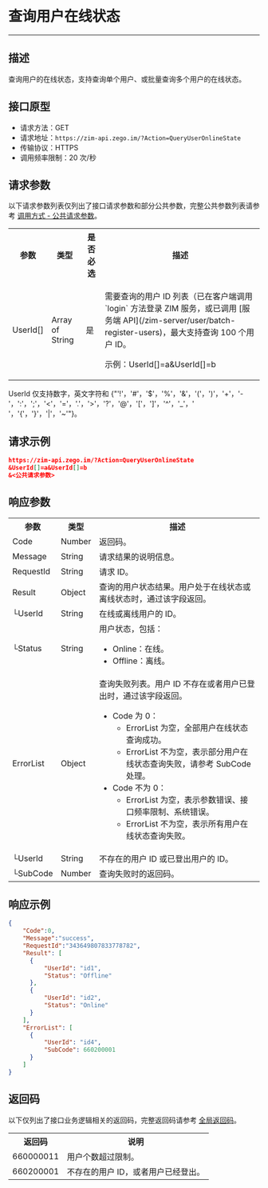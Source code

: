 
# 查询用户在线状态

- - -

## 描述

查询用户的在线状态，支持查询单个用户、或批量查询多个用户的在线状态。

## 接口原型

- 请求方法：GET
- 请求地址：`https://zim-api.zego.im/?Action=QueryUserOnlineState`
- 传输协议：HTTPS
- 调用频率限制：20 次/秒


## 请求参数

以下请求参数列表仅列出了接口请求参数和部分公共参数，完整公共参数列表请参考 [调用方式 - 公共请求参数](/zim-server/accessing-server-apis#2-公共参数)。

<table>
<tbody><tr>
  <th>参数</th>
  <th>类型</th>
  <th>是否必选</th>
  <th>描述</th>
</tr>
<tr>
  <td>UserId[]</td>
  <td>Array of String</td>
  <td>是</td>
  <td>
  <p>需要查询的用户 ID 列表（已在客户端调用 `login` 方法登录 ZIM 服务，或已调用 [服务端 API](/zim-server/user/batch-register-users)，最大支持查询 100 个用户 ID。</p><p>示例：UserId[]=a&UserId[]=b</p>
  </td>
</tr>
</tbody></table>

<Note title="说明">

UserId 仅支持数字，英文字符和 {"'!'，'#'，'$'，'%'，'&'，'('，')'，'+'，'-'，':'，';'，'<'，'='，'.'，'>'，'?'，'@'，'['，']'，'^'，'_'，' '，'{'，'}'，'|'，'~'"}。
</Note>


## 请求示例

```json
https://zim-api.zego.im/?Action=QueryUserOnlineState
&UserId[]=a&UserId[]=b
&<公共请求参数>
```

## 响应参数

<table class="collapsible-table" >
<tbody><tr data-row-level="1">
<th>参数</th>
<th>类型</th>
<th>描述</th>
</tr>
<tr data-row-level="2">
<td>Code</td>
<td>Number</td>
<td>返回码。</td>
</tr>
<tr data-row-level="3">
<td>Message</td>
<td>String</td>
<td>请求结果的说明信息。</td>
</tr>
<tr data-row-level="4">
<td>RequestId</td>
<td>String</td>
<td>请求 ID。</td>
</tr>
<tr data-row-level="5" data-row-child="true">
<td>Result</td>
<td>Object</td>
<td>查询的用户状态结果。用户处于在线状态或离线状态时，通过该字段返回。</td>
</tr>
<tr data-row-level="5-1">
<td>└UserId</td>
<td>String</td>
<td>在线或离线用户的 ID。</td>
</tr>
<tr data-row-level="5-2">
<td>└Status</td>
<td>String</td>
<td>用户状态，包括：<ul><li>Online：在线。</li><li>Offline：离线。</li></ul></td>
</tr>
<tr data-row-level="6" data-row-child="true">
<td>ErrorList</td>
<td>Object</td>
<td>
查询失败列表。用户 ID 不存在或者用户已登出时，通过该字段返回。
<ul>
<li>
Code 为 0：
<ul><li>ErrorList 为空，全部用户在线状态查询成功。</li><li>ErrorList 不为空，表示部分用户在线状态查询失败，请参考 SubCode 处理。</li></ul>
</li>
<li>
Code 不为 0：
<ul><li>ErrorList 为空，表示参数错误、接口频率限制、系统错误。</li><li>ErrorList 不为空，表示所有用户在线状态查询失败。</li></ul>
</li>
</ul></td>
</tr>
<tr data-row-level="6-1">
<td>└UserId</td>
<td>String</td>
<td>不存在的用户 ID 或已登出用户的 ID。</td>
</tr>
<tr data-row-level="6-2">
<td>└SubCode</td>
<td>Number</td>
<td>
查询失败时的返回码。
</td>
</tr>
</tbody></table>

## 响应示例

```json
{
    "Code":0,
    "Message":"success",
    "RequestId":"343649807833778782",
    "Result": [
      {
          "UserId": "id1",
          "Status": "Offline"
      },
      {
          "UserId": "id2",
          "Status": "Online"
      }
    ],
    "ErrorList": [
      {
          "UserId": "id4",
          "SubCode": 660200001
      }
    ] 
}
```


## 返回码

以下仅列出了接口业务逻辑相关的返回码，完整返回码请参考 [全局返回码](/zim-server/return-codes)。

<table>
<tbody><tr>
<th>返回码</th>
<th>说明</th>
</tr>
<tr>
<td>660000011</td>
<td>用户个数超过限制。</td>
</tr>
<tr>
<td>660200001</td>
<td>不存在的用户 ID，或者用户已经登出。</td>
</tr>
</tbody></table>
